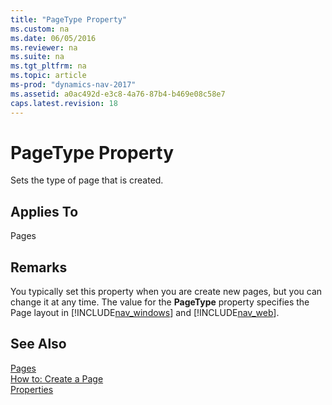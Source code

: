 ```yaml
---
title: "PageType Property"
ms.custom: na
ms.date: 06/05/2016
ms.reviewer: na
ms.suite: na
ms.tgt_pltfrm: na
ms.topic: article
ms-prod: "dynamics-nav-2017"
ms.assetid: a0ac492d-e3c8-4a76-87b4-b469e08c58e7
caps.latest.revision: 18
---
```

# PageType Property
Sets the type of page that is created.  
  
## Applies To  
 Pages  
  
## Remarks  
 You typically set this property when you are create new pages, but you can change it at any time. The value for the **PageType** property specifies the Page layout in [!INCLUDE[nav_windows](includes/nav_windows_md.md)] and [!INCLUDE[nav_web](includes/nav_web_md.md)].  
  
## See Also  
 [Pages](Pages.md)   
 [How to: Create a Page](How%20to:%20Create%20a%20Page.md)   
 [Properties](Properties.md)